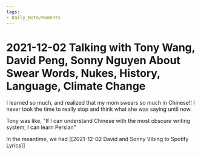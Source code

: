 ```yaml
---
tags:
- Daily_Note/Moments
---
```


# 2021-12-02 Talking with Tony Wang, David Peng, Sonny Nguyen About Swear Words, Nukes, History, Language, Climate Change



I learned so much, and realized that my mom swears so much in Chinese!! I never took the time to really stop and think what she was saying until now.

Tony was like, "If I can understand Chinese with the most obscure writing system, I can learn Persian"

In the meantime, we had [[2021-12-02 David and Sonny Vibing to Spotify Lyrics]]